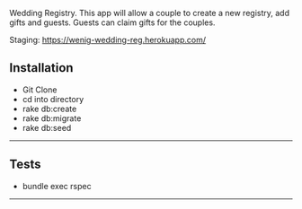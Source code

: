 Wedding Registry. This app will allow a couple to create a new registry, add gifts and guests. Guests can claim gifts for the couples.

Staging:
https://wenig-wedding-reg.herokuapp.com/


Installation
-----------------
* Git Clone
* cd into directory
* rake db:create
* rake db:migrate
* rake db:seed

-----------------

Tests
-----------------
* bundle exec rspec

-----------------
